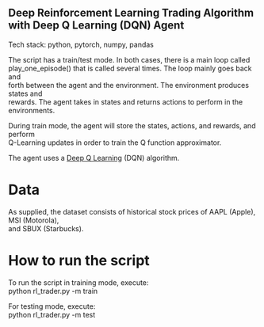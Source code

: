 ## Deep Reinforcement Learning Trading Algorithm with Deep Q Learning (DQN) Agent  
Tech stack: python, pytorch, numpy, pandas  

The script has a train/test mode. In both cases, there is a main loop called    
play_one_episode() that is called several times. The loop mainly goes back and  
forth between the agent and the environment. The environment produces states and    
rewards. The agent takes in states and returns actions to perform in the environments.  

During train mode, the agent will store the states, actions, and rewards, and perform  
Q-Learning updates in order to train the Q function approximator.  

The agent uses a [Deep Q Learning](https://www.geeksforgeeks.org/deep-q-learning/) (DQN) algorithm.  


# Data  
As supplied, the dataset consists of historical stock prices of AAPL (Apple), MSI (Motorola),  
and SBUX (Starbucks).  


# How to run the script  
To run the script in training mode, execute:  
python rl_trader.py -m train  

For testing mode, execute:  
python rl_trader.py -m test  
